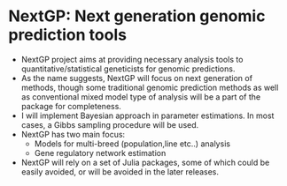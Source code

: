 # NextGP: Next generation genomic prediction tools

- NextGP project aims at providing necessary analysis tools to quantitative/statistical geneticists for genomic predictions.
- As the name suggests, NextGP will focus on next generation of methods, though some traditional genomic prediction methods as well as conventional mixed model type of analysis will be a part of the package for completeness.
- I will implement Bayesian approach in parameter estimations. In most cases, a Gibbs sampling procedure will be used.
- NextGP has two main focus:
   - Models for multi-breed (population,line etc..) analysis
   - Gene regulatory network estimation
-  NextGP will rely on a set of Julia packages, some of which could be easily avoided, or will be avoided in the later releases.
